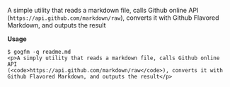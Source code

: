 A simple utility that reads a markdown file, calls Github online API
(`https://api.github.com/markdown/raw`), converts it with 
Github Flavored Markdown, and outputs the result

**Usage**

```
$ gogfm -q readme.md 
<p>A simply utility that reads a markdown file, calls Github online API
(<code>https://api.github.com/markdown/raw</code>), converts it with 
Github Flavored Markdown, and outputs the result</p>
```
